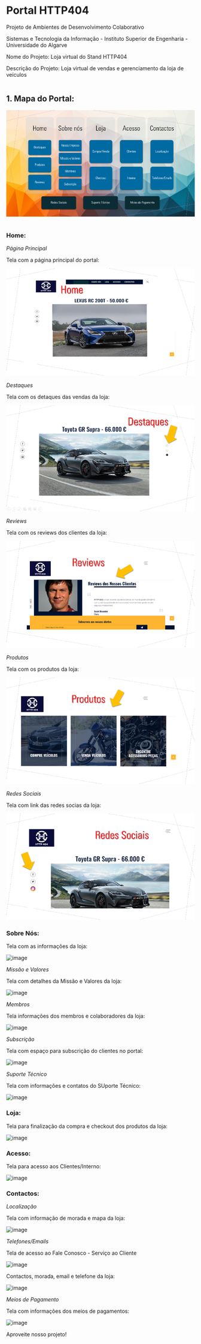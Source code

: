 # **Portal HTTP404**

Projeto de Ambientes de Desenvolvimento Colaborativo

Sistemas e Tecnologia da Informação - Instituto Superior de Engenharia - Universidade do Algarve

Nome do Projeto: Loja virtual do Stand HTTP404

Descrição do Projeto: Loja virtual de vendas e gerenciamento da loja de veículos  

```

```
## 1. Mapa do Portal:

![imagem](readmeimg/001.png)

```

```
###  Home:
*Página Principal*

Tela com a página principal do portal:

![image](readmeimg/002.png)

*Destaques*

Tela com os detaques das vendas da loja:

![image](readmeimg/003.png)

*Reviews*

Tela com os reviews dos clientes da loja:

![image](readmeimg/004.png)

*Produtos*

Tela com os produtos da loja:

![image](readmeimg/005.png)

*Redes Sociais*

Tela com link das redes socias da loja:

![image](readmeimg/006.png)

###  Sobre Nós:

Tela com as informações da loja:

![image](C:\Kleyton\STI\1.1.AmbienteDesen\trabalho_adc\readmeimg\007.png)

*Missão e Valores*

Tela com detalhes da Missão e Valores da loja:

![image](C:\Kleyton\STI\1.1.AmbienteDesen\trabalho_adc\readmeimg\008.png)

*Membros*

Tela informações dos membros e colaboradores da loja:

![image](C:\Kleyton\STI\1.1.AmbienteDesen\trabalho_adc\readmeimg\009.png)

*Subscrição*

Tela com espaço para subscrição do clientes no portal:

![image](C:\Kleyton\STI\1.1.AmbienteDesen\trabalho_adc\readmeimg\010.png)

*Suporte Técnico*

Tela com informações e contatos do SUporte Técnico:

![image](C:\Kleyton\STI\1.1.AmbienteDesen\trabalho_adc\readmeimg\011.png)

###  Loja:

Tela para finalização da compra e checkout dos produtos da loja:

![image](C:\Kleyton\STI\1.1.AmbienteDesen\trabalho_adc\readmeimg\012.png)

###  Acesso:

Tela para acesso aos Clientes/Interno:

![image](C:\Kleyton\STI\1.1.AmbienteDesen\trabalho_adc\readmeimg\013.png)

###  Contactos:

*Localização*

Tela com informação de morada e mapa da loja:

![image](C:\Kleyton\STI\1.1.AmbienteDesen\trabalho_adc\readmeimg\014.png)

*Telefones/Emails*

Tela de acesso ao Fale Conosco - Serviço ao Cliente

![image](C:\Kleyton\STI\1.1.AmbienteDesen\trabalho_adc\readmeimg\015.png)

Contactos, morada, email e telefone da loja:

![image](C:\Kleyton\STI\1.1.AmbienteDesen\trabalho_adc\readmeimg\016.png)

*Meios de Pagamento*

Tela com informações dos meios de pagamentos:

![image](C:\Kleyton\STI\1.1.AmbienteDesen\trabalho_adc\readmeimg\017.png)


Aproveite nosso projeto!